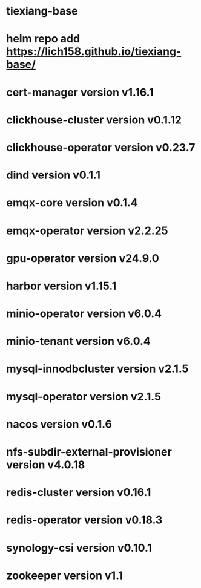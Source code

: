 # tiexiang-base
# helm repo add https://lich158.github.io/tiexiang-base/
# cert-manager version v1.16.1
# clickhouse-cluster version v0.1.12
# clickhouse-operator version v0.23.7
# dind version v0.1.1
# emqx-core version v0.1.4
# emqx-operator version v2.2.25
# gpu-operator version v24.9.0
# harbor version v1.15.1
# minio-operator version v6.0.4
# minio-tenant version v6.0.4
# mysql-innodbcluster version v2.1.5
# mysql-operator version v2.1.5
# nacos version v0.1.6
# nfs-subdir-external-provisioner version v4.0.18
# redis-cluster version v0.16.1
# redis-operator version v0.18.3
# synology-csi version v0.10.1
# zookeeper version v1.1